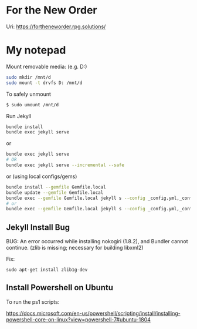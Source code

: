 # For the New Order

Uri: https://fortheneworder.rpg.solutions/

# My notepad

Mount removable media: (e.g. D:)

```bash
sudo mkdir /mnt/d
sudo mount -t drvfs D: /mnt/d
```

To safely unmount

```bash
$ sudo umount /mnt/d
```

Run Jekyll

```bash
bundle install
bundle exec jekyll serve
```

or

```bash
bundle exec jekyll serve
# OR
bundle exec jekyll serve --incremental --safe
```

or (using local configs/gems)

```bash
bundle install --gemfile Gemfile.local
bundle update --gemfile Gemfile.local
bundle exec --gemfile Gemfile.local jekyll s --config _config.yml,_config.local.yml
# or
bundle exec --gemfile Gemfile.local jekyll s --config _config.yml,_config.local.yml -I
```

## Jekyll Install Bug

BUG: An error occurred while installing nokogiri (1.8.2), and Bundler cannot continue. (zlib is missing; necessary for building libxml2)

Fix:

```
sudo apt-get install zlib1g-dev
```

## Install Powershell on Ubuntu

To run the ps1 scripts:

https://docs.microsoft.com/en-us/powershell/scripting/install/installing-powershell-core-on-linux?view=powershell-7#ubuntu-1804
